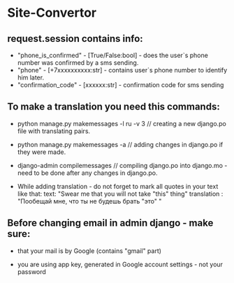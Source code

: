 # Site-Convertor

## request.session contains info:
* "phone_is_confirmed" - [True/False:bool] - does the user`s phone number was confirmed by a sms sending.
* "phone" - [+7xxxxxxxxxx:str] - contains user`s phone number to identify him later.
* "confirmation_code" - [xxxxxx:str] - confirmation code for sms sending


## To make a translation you need this commands:
* python manage.py makemessages -l ru -v 3  // creating a new django.po file with translating pairs.
* python manage.py makemessages -a          // adding changes in django.po if they were made.
* django-admin compilemessages              // compiling django.po into django.mo - need to be done after any changes in django.po.

* While adding translation - do not forget to mark all quotes in your text like that: 
text:           "Swear me that you will not take \"this\" thing"
translation :   "Пообещай мне, что ты не будешь брать \"это\" "

## Before changing email in admin django - make sure:
* that your mail is by Google (contains "gmail" part)
- you are using app key, generated in Google account settings - not your password